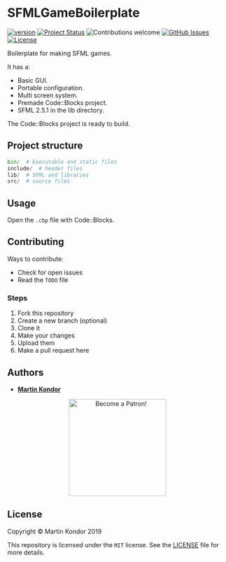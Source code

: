 # SFMLGameBoilerplate

[![version](https://img.shields.io/badge/version-v0.1.0-red.svg)](https://github.com/MartinKondor/SFMLGameBoilerplate) [![Project Status](https://img.shields.io/badge/status-active-brightgreen.svg)](https://github.com/MartinKondor/SFMLGameBoilerplate) ![Contributions welcome](https://img.shields.io/badge/contributions-welcome-brightgreen.svg) [![GitHub Issues](https://img.shields.io/github/issues/MartinKondor/SFMLGameBoilerplate.svg)](https://github.com/MartinKondor/SFMLGameBoilerplate/issues) [![License](https://img.shields.io/badge/license-MIT-blue.svg)](https://opensource.org/licenses/MIT)

Boilerplate for making SFML games. 

It has a:
* Basic GUI.
* Portable configuration.
* Multi screen system.
* Premade Code::Blocks project.
* SFML 2.5.1 in the lib directory.

The Code::Blocks project is ready to build.

## Project structure

```python
bin/  # Executable and static files
include/  # header files
lib/  # SFML and libraries
src/  # source files
```

## Usage

Open the ```.cbp``` file with Code::Blocks.

## Contributing

Ways to contribute:

* Check for open issues
* Read the ```TODO``` file

### Steps

1. Fork this repository
2. Create a new branch (optional)
3. Clone it
4. Make your changes
5. Upload them
6. Make a pull request here

## Authors

* **[Martin Kondor](https://github.com/MartinKondor)**

<p align="center"><a href="https://www.patreon.com/bePatron?u=17006186" data-patreon-widget-type="become-patron-button"><img width="222" class="img-responsive" alt="Become a Patron!" title="Become a Patron!" src="https://martinkondor.github.io/img/become_a_patron_button.png"></a></p>

## License

Copyright &copy; Martin Kondor 2019

This repository is licensed under the ```MIT``` license.
See the [LICENSE](./LICENSE) file for more details.
